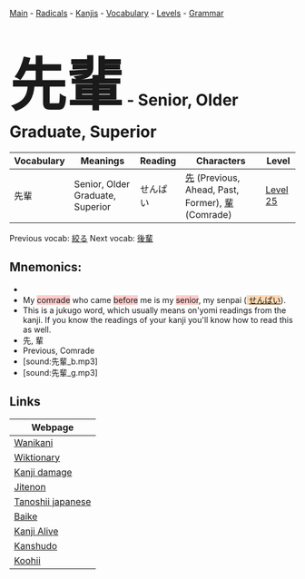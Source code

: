 <style> bigfont {font-size: 100px}</style>
[Main](../README.md) -
[Radicals](../radicals.md) -
[Kanjis](../kanjis.md) -
[Vocabulary](../vocabulary.md) -
[Levels](../levels.md) -
[Grammar](../grammar.md)
# <bigfont> 先輩</bigfont> - Senior, Older Graduate, Superior 

| Vocabulary | Meanings | Reading | Characters | Level |
| --- | --- | --- | --- | --- |
| 先輩 | Senior, Older Graduate, Superior | せんぱい |  [先](../kanjis/先.md) (Previous, Ahead, Past, Former), [輩](../kanjis/輩.md) (Comrade) | [Level 25](../levels/wk_level25.md) |

Previous vocab: [絞る](絞る.md) Next vocab: [後輩](後輩.md) 

## Mnemonics:

* 
* My <span style="background-color:#ffcccb"> comrade</span> who came <span style="background-color:#ffcccb"> before</span> me is my <span style="background-color:#ffcccb"> senior</span>, my senpai (<span style="background-color:#fed8b1"> [せんぱい](https://jisho.org/search/せんぱい)</span>).
* This is a jukugo word, which usually means on'yomi readings from the kanji. If you know the readings of your kanji you'll know how to read this as well.
* 先, 輩
* Previous, Comrade
* [sound:先輩_b.mp3]
* [sound:先輩_g.mp3]


## Links 

| Webpage |
| --- |
| [Wanikani          ](https://www.wanikani.com/kanji/先輩) |
| [Wiktionary        ](https://en.wiktionary.org/wiki/先輩) |
| [Kanji damage      ](http://www.kanjidamage.com/kanji/search?utf8=✓&q=先輩) |
| [Jitenon           ](https://jitenon.com/kanji/先輩) |
| [Tanoshii japanese ](https://www.tanoshiijapanese.com/dictionary/kanji.cfm?k=先輩) |
| [Baike             ](https://baike.baidu.com/item/先輩) |
| [Kanji Alive       ](https://app.kanjialive.com/先輩) |
| [Kanshudo          ](https://www.kanshudo.com/searchmn?q=先輩) |
| [Koohii            ](https://kanji.koohii.com/study/kanji/先輩) |
